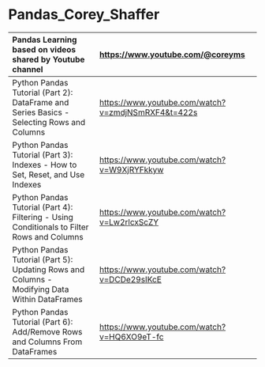 # Pandas_Corey_Shaffer

| Pandas Learning based on videos shared by Youtube channel | https://www.youtube.com/@coreyms |
| :-------------------------------------------------------- | :------------------------------- |
|Python Pandas Tutorial (Part 2): DataFrame and Series Basics - Selecting Rows and Columns | https://www.youtube.com/watch?v=zmdjNSmRXF4&t=422s |
|Python Pandas Tutorial (Part 3): Indexes - How to Set, Reset, and Use Indexes             | https://www.youtube.com/watch?v=W9XjRYFkkyw        |
|Python Pandas Tutorial (Part 4): Filtering - Using Conditionals to Filter Rows and Columns| https://www.youtube.com/watch?v=Lw2rlcxScZY        |
|Python Pandas Tutorial (Part 5): Updating Rows and Columns - Modifying Data Within DataFrames| https://www.youtube.com/watch?v=DCDe29sIKcE     |     
|Python Pandas Tutorial (Part 6): Add/Remove Rows and Columns From DataFrames|https://www.youtube.com/watch?v=HQ6XO9eT-fc|
